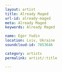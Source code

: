 ```yaml
---
layout: artist
title: Already Maged
url-id: already-maged
meta: Already Maged
keywords: Already Maged

name: Egor Yudin
location: Lviv, Ukraine
soundcloud-id: 7853646

category: artists
permalink: artist/:title

---
```



